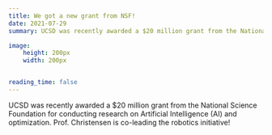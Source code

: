 ```yaml
---
title: We got a new grant from NSF!
date: 2021-07-29
summary: UCSD was recently awarded a $20 million grant from the National Science Foundation for conducting research on Artificial Intelligence (AI) and optimization. Prof. Christensen is co-leading the robotics initiative!

image:
    height: 200px
    width: 200px


reading_time: false
---
```





<!--more-->
UCSD was recently awarded a $20 million grant from the National Science Foundation for conducting research on Artificial Intelligence (AI) and optimization. Prof. Christensen is co-leading the robotics initiative!
